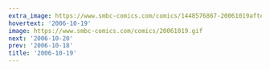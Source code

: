 ```yaml
---
extra_image: https://www.smbc-comics.com/comics/1448576867-20061019after.png
hovertext: '2006-10-19'
image: https://www.smbc-comics.com/comics/20061019.gif
next: '2006-10-20'
prev: '2006-10-18'
title: '2006-10-19'
---
```

